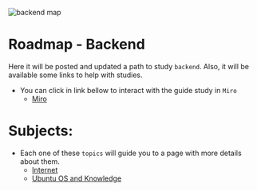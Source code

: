 ![backend map](https://user-images.githubusercontent.com/92264330/144421280-96d1274a-c76b-434e-88d9-e1e7728b481a.jpg)

# Roadmap - Backend

Here it will be posted and updated a path to study `backend`. Also, it will be available some links to help with studies.
  - You can click in link bellow to interact with the guide study in `Miro`
    - [Miro](https://miro.com/app/board/uXjVOdgC0bE=/?invite_link_id=877734252279)

# Subjects:
  - Each one of these `topics` will guide you to a page with more details about them.
    - [Internet](https://github.com/philipeleandro/roadmap_backend/blob/master/internet_subject.md)
    - [Ubuntu OS and Knowledge](https://github.com/philipeleandro/roadmap_backend/blob/master/os_subject.md)